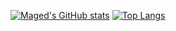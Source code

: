 [![Maged's GitHub stats](https://github-readme-stats.vercel.app/api?username=magedhelmy1&show_icons=true&theme=radical)](https://github.com/magedhelmy1/repo)
[![Top Langs](https://github-readme-stats.vercel.app/api/top-langs/?username=magedhelmy1)](https://github.com/magedhelmy1/github-readme-stats)
